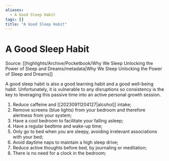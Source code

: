 ```yaml
---
aliases:
  - A Good Sleep Habit
tags: []
title: "A Good Sleep Habit"
---
```


# A Good Sleep Habit

Source: [[highlights/Archive/Pocketbook/Why We Sleep Unlocking the Power of Sleep and Dreams/metadata|Why We Sleep Unlocking the Power of Sleep and Dreams]]

A good sleep habit is also a good learning habit and a good well-being habit. Unfortunately, it is vulnerable to any disruptions so consistency is the key to leveraging this passive time into an active personal growth session.

1. Reduce caffeine and [[20230911204127|alcohol]] intake;
2. Remove screens (blue lights) from your bedroom and therefore alertness from your system;
3. Have a cool bedroom to facilitate your falling asleep;
4. Have a regular bedtime and wake-up time;
5. Only go to bed when you are sleepy, avoiding irrelevant associations with your bed;
6. Avoid daytime naps to maintain a high sleep drive;
7. Reduce active thoughts before bed, by journaling or meditation;
8. There is no need for a clock in the bedroom;